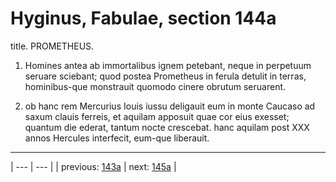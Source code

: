 # Hyginus, Fabulae, section 144a

title. PROMETHEUS.



1. Homines antea ab immortalibus ignem petebant, neque in perpetuum seruare sciebant; quod postea Prometheus in ferula detulit in terras, hominibus-que monstrauit quomodo cinere obrutum seruarent.



2. ob hanc rem Mercurius Iouis iussu deligauit eum in monte Caucaso ad saxum clauis ferreis, et aquilam apposuit quae cor eius exesset; quantum die ederat, tantum nocte crescebat. hanc aquilam post ⅩⅩⅩ annos Hercules interfecit, eum-que liberauit.



---

| --- | --- |
| previous: [143a](../143a/) | next: [145a](../145a/) |